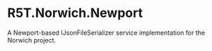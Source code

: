 # R5T.Norwich.Newport
A Newport-based IJsonFileSerializer service implementation for the Norwich project.
